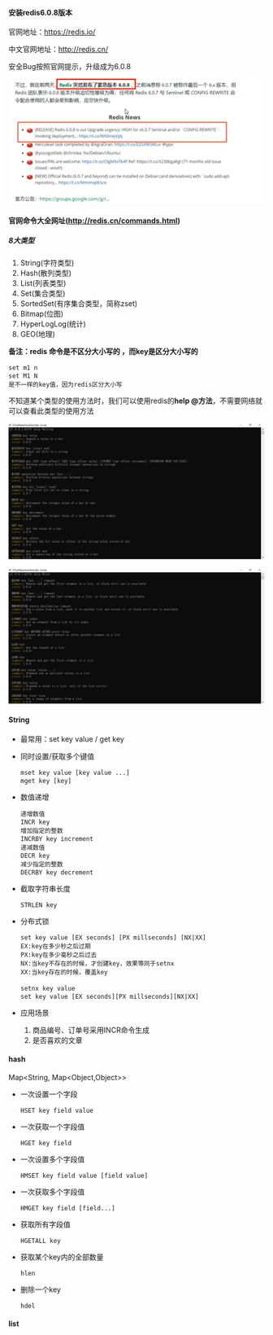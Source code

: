 #### 安装redis6.0.8版本

官网地址：https://redis.io/

中文官网地址：http://redis.cn/

安全Bug按照官网提示，升级成为6.0.8

![redis版本](images/redis版本.jpg)

#### 官网命令大全网址(http://redis.cn/commands.html)

##### 8大类型

1. String(字符类型)
2. Hash(散列类型)
3. List(列表类型)
4. Set(集合类型)
5. SortedSet(有序集合类型，简称zset)
6. Bitmap(位图)
7. HyperLogLog(统计)
8. GEO(地理)

**备注：redis 命令是不区分大小写的 ，而key是区分大小写的**

```redis
set m1 n
set M1 N
是不一样的key值，因为redis区分大小写
```

不知道某个类型的使用方法时，我们可以使用redis的**help @方法**，不需要网络就可以查看此类型的使用方法

![查找redis命令方法1](images/查找redis命令方法1.jpg)

![查找redis命令方法1](images/查找redis命令方法2.jpg)

#### String

- 最常用：set key value / get key

- 同时设置/获取多个键值

  ```
  mset key value [key value ...]
  mget key [key]
  ```

- 数值递增

  ```
  递增数值
  INCR key
  增加指定的整数
  INCRBY key increment
  递减数值
  DECR key
  减少指定的整数
  DECRBY key decrement
  ```

- 截取字符串长度

  ```
  STRLEN key
  ```

- 分布式锁

  ```
  set key value [EX seconds] [PX millseconds] [NX|XX]
  EX:key在多少秒之后过期
  PX:key在多少毫秒之后过去
  NX:当key不存在的时候，才创建key，效果等同于setnx
  XX:当key存在的时候，覆盖key
  
  setnx key value
  set key value [EX seconds][PX millseconds][NX|XX]
  ```

- 应用场景

  1. 商品编号、订单号采用INCR命令生成
  2. 是否喜欢的文章

#### hash

Map<String, Map<Object,Object>>

- 一次设置一个字段

  ```
  HSET key field value
  ```

- 一次获取一个字段值

  ```
  HGET key field
  ```

- 一次设置多个字段值

  ```
  HMSET key field value [field value]
  ```

- 一次获取多个字段值

  ```
  HMGET key field [field...]
  ```

- 获取所有字段值

  ```
  HGETALL key
  ```

- 获取某个key内的全部数量

  ```
  hlen
  ```

- 删除一个key

  ```
  hdel
  ```

#### list 











